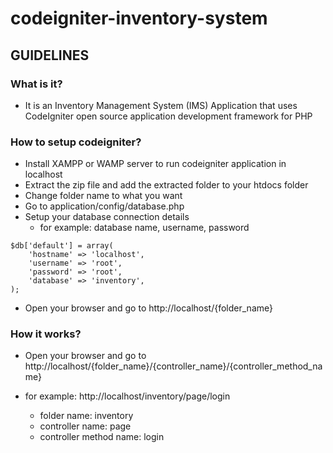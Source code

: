 # codeigniter-inventory-system

## GUIDELINES

### What is it?
- It is an Inventory Management System (IMS) Application that uses  CodeIgniter open source application development framework for PHP

### How to setup codeigniter?
- Install XAMPP or WAMP server to run codeigniter application in localhost
- Extract the zip file and add the extracted folder to your htdocs folder
- Change folder name to what you want
- Go to application/config/database.php
- Setup your database connection details
    - for example: database name, username, password

```
$db['default'] = array(
	'hostname' => 'localhost',
	'username' => 'root',
	'password' => 'root',
	'database' => 'inventory',
);
```

- Open your browser and go to http://localhost/{folder_name}

### How it works?
- Open your browser and go to http://localhost/{folder_name}/{controller_name}/{controller_method_name}

- for example: http://localhost/inventory/page/login
    - folder name: inventory
    - controller name: page
    - controller method name: login